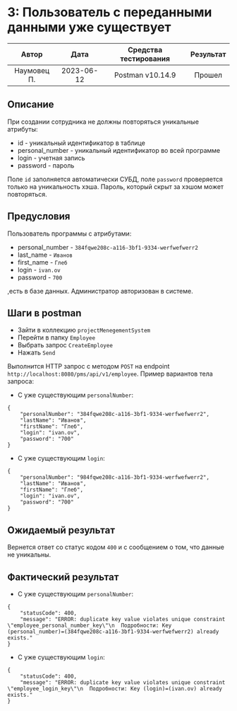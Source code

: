 # 3: Пользователь с переданными данными уже существует

|    Автор    |    Дата    | Средства тестирования | Результат |
|:-----------:|:----------:|:---------------------:|:---------:|
| Наумовец П. | 2023-06-12 |   Postman v10.14.9    |  Прошел   |

## Описание

При создании сотрудника не должны повторяться уникальные атрибуты:

* id - уникальный идентификатор в таблице
* personal_number - уникальный идентификатор во всей программе
* login - учетная запись
* password - пароль

Поле `id` заполняется автоматически СУБД, поле `password` проверяется только на уникальность хэша. Пароль, который скрыт за хэшом
может повторяться.

## Предусловия

Пользователь программы с атрибутами:

* personal_number - `384fqwe208c-a116-3bf1-9334-werfwefwerr2`
* last_name - `Иванов`
* first_name - `Глеб`
* login - `ivan.ov`
* password - `700`

,есть в базе данных. Администратор авторизован в системе.

## Шаги в postman

* Зайти в коллекцию `projectMenegementSystem`
* Перейти в папку `Employee`
* Выбрать запрос `CreateEmployee`
* Нажать `Send` 

Выполнится HTTP запрос с методом `POST` на endpoint `http://localhost:8080/pms/api/v1/employee`. Пример вариантов тела
запроса:
* С уже существующим `personalNumber`:
```
{
    "personalNumber": "384fqwe208c-a116-3bf1-9334-werfwefwerr2",
    "lastName": "Иванов",
    "firstName": "Глеб",
    "login": "ivan.ov",
    "password": "700"
}
```
* С уже существующим `login`:
```
{
    "personalNumber": "984fqwe208c-a116-3bf1-9334-werfwefwerr2",
    "lastName": "Иванов",
    "firstName": "Глеб",
    "login": "ivan.ov",
    "password": "700"
}
```

## Ожидаемый результат

Вернется ответ со статус кодом `400` и с сообщением о том, что данные не уникальны.

## Фактический результат

* С уже существующим `personalNumber`:
```
{
    "statusCode": 400,
    "message": "ERROR: duplicate key value violates unique constraint \"employee_personal_number_key\"\n  Подробности: Key (personal_number)=(384fqwe208c-a116-3bf1-9334-werfwefwerr2) already exists."
}
```
* С уже существующим `login`:
```
{
    "statusCode": 400,
    "message": "ERROR: duplicate key value violates unique constraint \"employee_login_key\"\n  Подробности: Key (login)=(ivan.ov) already exists."
}
```